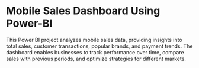 # Mobile Sales Dashboard Using Power-BI
 This Power BI project analyzes mobile sales data, providing insights into total sales, customer transactions, popular brands, and payment trends. The dashboard enables businesses to track performance over time, compare sales with previous periods, and optimize strategies for different markets.
